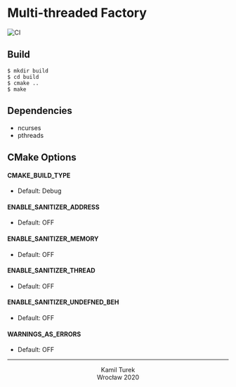 # Multi-threaded Factory
![CI](https://github.com/kamilturek/factory/workflows/CI/badge.svg)

## Build
```
$ mkdir build
$ cd build
$ cmake ..
$ make
```

## Dependencies
- ncurses
- pthreads

## CMake Options

#### CMAKE_BUILD_TYPE
- Default: Debug

#### ENABLE_SANITIZER_ADDRESS
- Default: OFF

#### ENABLE_SANITIZER_MEMORY
- Default: OFF

#### ENABLE_SANITIZER_THREAD
- Default: OFF

#### ENABLE_SANITIZER_UNDEFNED_BEH
- Default: OFF

#### WARNINGS_AS_ERRORS
- Default: OFF

---
<p align="center">
    Kamil Turek
    <br>
    Wrocław 2020
</p>
